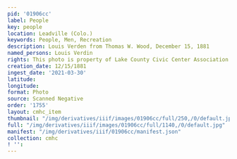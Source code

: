 ```yaml
---
pid: '01906cc'
label: People
key: people
location: Leadville (Colo.)
keywords: People, Men, Recreation
description: Louis Verden from Thomas W. Wood, December 15, 1881
named_persons: Louis Verdin
rights: This photo is property of Lake County Civic Center Association.
creation_date: 12/15/1881
ingest_date: '2021-03-30'
latitude: 
longitude: 
format: Photo
source: Scanned Negative
order: '1755'
layout: cmhc_item
thumbnail: "/img/derivatives/iiif/images/01906cc/full/250,/0/default.jpg"
full: "/img/derivatives/iiif/images/01906cc/full/1140,/0/default.jpg"
manifest: "/img/derivatives/iiif/01906cc/manifest.json"
collection: cmhc
! '': 
---
```


